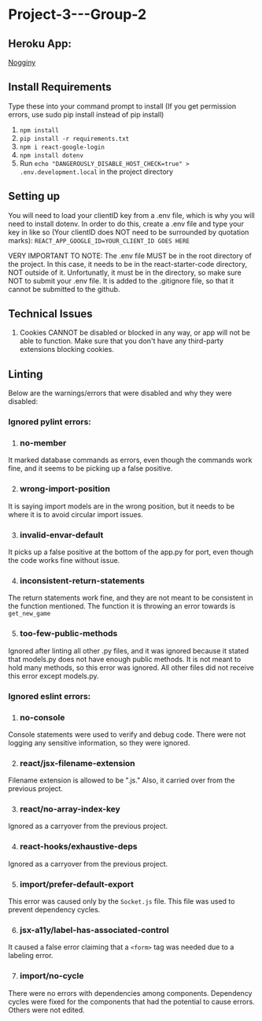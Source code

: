 # Project-3---Group-2

## Heroku App:
[Nogginy](https://nogginy.herokuapp.com/)

## Install Requirements

Type these into your command prompt to install (If you get permission errors, use sudo pip install instead of pip install)

1. `npm install`
2. `pip install -r requirements.txt`
3. `npm i react-google-login`
4. `npm install dotenv`
5. Run `echo "DANGEROUSLY_DISABLE_HOST_CHECK=true" > .env.development.local` in the project directory

## Setting up
You will need to load your clientID key from a .env file, which is why you will need to install dotenv.
In order to do this, create a .env file and type your key in like so (Your clientID does NOT need to be surrounded by quotation marks):
`REACT_APP_GOOGLE_ID=YOUR_CLIENT_ID GOES HERE`

VERY IMPORTANT TO NOTE: The .env file MUST be in the root directory of the project.
In this case, it needs to be in the react-starter-code directory, NOT outside of it.
Unfortunatly, it must be in the directory, so make sure NOT to submit your .env file.
It is added to the .gitignore file, so that it cannot be submitted to the github.


## Technical Issues

1. Cookies CANNOT be disabled or blocked in any way, or app will not be able to function.
Make sure that you don't have any third-party extensions blocking cookies.

## Linting
Below are the warnings/errors that were disabled and why they were disabled:

### Ignored pylint errors:
1. ### no-member
It marked database commands as errors, even though the commands work fine, and it seems to be picking up a false positive.

2. ### wrong-import-position
It is saying import models are in the wrong position, but it needs to be where it is to avoid circular import issues.

3. ### invalid-envar-default
It picks up a false positive at the bottom of the app.py for port, even though the code works fine without issue.

4. ### inconsistent-return-statements
The return statements work fine, and they are not meant to be consistent in the function mentioned. The function it is throwing an error towards is `get_new_game`

5. ### too-few-public-methods
Ignored after linting all other .py files, and it was ignored because it stated that models.py does not have enough public methods.
It is not meant to hold many methods, so this error was ignored. All other files did not receive this error except models.py.

### Ignored eslint errors:
1. ### no-console
Console statements were used to verify and debug code. There were not logging any sensitive information, so they were ignored.

2. ### react/jsx-filename-extension
Filename extension is allowed to be ".js." Also, it carried over from the previous project.

3. ### react/no-array-index-key
Ignored as a carryover from the previous project.

4. ### react-hooks/exhaustive-deps
Ignored as a carryover from the previous project.

5. ### import/prefer-default-export
This error was caused only by the `Socket.js` file. This file was used to prevent dependency cycles.

6. ### jsx-a11y/label-has-associated-control
It caused a false error claiming that a `<form>` tag was needed due to a labeling error.

7. ### import/no-cycle
There were no errors with dependencies among components. Dependency cycles were fixed for the components that had the potential to cause errors. Others were not edited.
